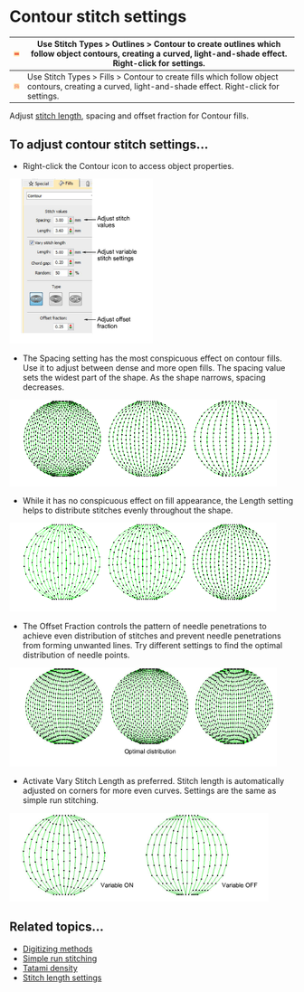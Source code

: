 # Contour stitch settings

| ![ContourOutline00013.png](assets/ContourOutline00013.png) | Use Stitch Types > Outlines > Contour to create outlines which follow object contours, creating a curved, light-and-shade effect. Right-click for settings. |
| ---------------------------------------------------------- | ----------------------------------------------------------------------------------------------------------------------------------------------------------- |
| ![ContourFill00014.png](assets/ContourFill00014.png)       | Use Stitch Types > Fills > Contour to create fills which follow object contours, creating a curved, light-and-shade effect. Right-click for settings.       |

Adjust [stitch length](../../glossary/glossary), spacing and offset fraction for Contour fills.

## To adjust contour stitch settings...

- Right-click the Contour icon to access object properties.

![curves00015.png](assets/curves00015.png)

- The Spacing setting has the most conspicuous effect on contour fills. Use it to adjust between dense and more open fills. The spacing value sets the widest part of the shape. As the shape narrows, spacing decreases.

![ContourStitchSpacing.png](assets/ContourStitchSpacing.png)

- While it has no conspicuous effect on fill appearance, the Length setting helps to distribute stitches evenly throughout the shape.

![ContourStitchLength.png](assets/ContourStitchLength.png)

- The Offset Fraction controls the pattern of needle penetrations to achieve even distribution of stitches and prevent needle penetrations from forming unwanted lines. Try different settings to find the optimal distribution of needle points.

![curves00018.png](assets/curves00018.png)

- Activate Vary Stitch Length as preferred. Stitch length is automatically adjusted on corners for more even curves. Settings are the same as simple run stitching.

![ContourVariableLength.png](assets/ContourVariableLength.png)

## Related topics...

- [Digitizing methods](../../Digitizing/input/Digitizing_methods)
- [Simple run stitching](../../Digitizing/stitches/Simple_run_stitching)
- [Tatami density](../../Digitizing/stitches/Tatami_density)
- [Stitch length settings](../../Digitizing/stitches/Stitch_length_settings)
